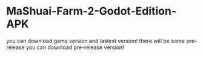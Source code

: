 # MaShuai-Farm-2-Godot-Edition-APK
you can download game version and lastest version!
there will be some pre-release you can download pre-release version!